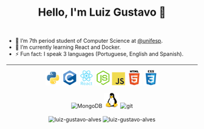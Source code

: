 <h1 align="center">Hello, I'm Luiz Gustavo 🤙</h1>
<br>

- 🔭 I’m 7th period student of Computer Science at [@unifesp](https://www.unifesp.br/campus/sjc/).
- 🌱 I’m currently learning React and Docker.
- ⚡ Fun fact: I speak 3 languages (Portuguese, English and Spanish).

<hr>
<div align="center"> 
  <img src="https://raw.githubusercontent.com/devicons/devicon/master/icons/python/python-original.svg" alt="Python" width="40" height="40" title="Python"/> 
  <img src="https://raw.githubusercontent.com/devicons/devicon/master/icons/c/c-original.svg" alt="C" width="40" height="40" title="C"/>
  <img src="https://raw.githubusercontent.com/devicons/devicon/master/icons/react/react-original-wordmark.svg" alt="React" width="40" height="40" title="React"/> 
  <img src="https://raw.githubusercontent.com/devicons/devicon/master/icons/nodejs/nodejs-original.svg" alt="NodeJS" width="40" height="40" title="NodeJS"/>
  <img src="https://raw.githubusercontent.com/devicons/devicon/master/icons/javascript/javascript-original.svg" alt="Javascript" width="35" height="35" title="Javascript"/>
  <img src="https://raw.githubusercontent.com/devicons/devicon/master/icons/html5/html5-original-wordmark.svg" alt="html5" width="40" height="40" title="HTML5"/> 
  <img src="https://raw.githubusercontent.com/devicons/devicon/master/icons/css3/css3-original-wordmark.svg" alt="css3" width="40" height="40" title="CSS3"/>
</div>
<br>
<div align="center">
  <img src="https://cdn.jsdelivr.net/gh/devicons/devicon/icons/mongodb/mongodb-original-wordmark.svg" alt="MongoDB" width="45" height="45" title="MongoDB"/>
  <img src="https://raw.githubusercontent.com/devicons/devicon/master/icons/linux/linux-original.svg" alt="linux" width="40" height="40" title="Linux"/>
  <img src="https://www.vectorlogo.zone/logos/git-scm/git-scm-icon.svg" alt="git" width="35" height="35" title="Git"/>
</div>

<br>
<div align="center">
    <img height="175em" align="center" src="https://github-readme-stats-sigma-five.vercel.app/api/top-langs?username=luiz-gustavo-alves&show_icons=true&locale=en&layout=compact&theme=radical" alt="luiz-gustavo-alves" />
    <img height="175em" align="center" src="https://github-readme-stats-sigma-five.vercel.app/api?username=luiz-gustavo-alves&show_icons=true&locale=en&theme=radical" alt="luiz-gustavo-alves" />
</div>


<!--
**luiz-gustavo-alves/luiz-gustavo-alves** is a ✨ _special_ ✨ repository because its `README.md` (this file) appears on your GitHub profile.

Here are some ideas to get you started:

- 🔭 I’m currently working on ...
- 🌱 I’m currently learning ...
- 👯 I’m looking to collaborate on ...
- 🤔 I’m looking for help with ...
- 💬 Ask me about ...
- 📫 How to reach me: ...
- 😄 Pronouns: ...
- ⚡ Fun fact: ...
-->
